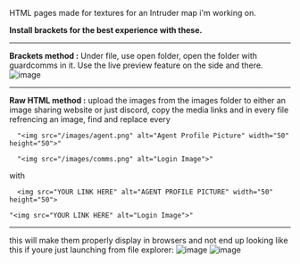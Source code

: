 HTML pages made for textures for an Intruder map i'm working on.

**Install brackets for the best experience with these.**

---------------------------------------------------------------------------------------------------------------------------------------------

**Brackets method :** 
Under file, use open folder, open the folder with guardcomms in it. 
Use the live preview feature on the side and there. ![image](https://github.com/user-attachments/assets/cde7d2e4-462c-4d2d-9572-ee645575fe65)

---------------------------------------------------------------------------------------------------------------------------------------------

**Raw HTML method :** 
upload the images from the images folder to either an image sharing website or just discord, 
copy the media links and in every file refrencing an image, find and replace every 
```
  "<img src="/images/agent.png" alt="Agent Profile Picture" width="50" height="50">"
```
```
  "<img src="/images/comms.png" alt="Login Image">"
```
with 
```
  <img src="YOUR LINK HERE" alt="AGENT PROFILE PICTURE" width="50" height="50">
```
  ```
  "<img src="YOUR LINK HERE" alt="Login Image">"
```
---------------------------------------------------------------------------------------------------------------------------------------------
  this will make them properly display in browsers and not end up looking like this if youre just launching from file explorer:
![image](https://github.com/user-attachments/assets/0639f1b3-7033-4afc-8181-db1753995716)
![image](https://github.com/user-attachments/assets/6dff7914-b1c2-4f3d-8aa4-2b2b803dd18a)


